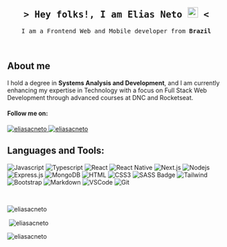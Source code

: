 <h2 align="center">
        <samp>&gt; Hey folks!, I am
                <b>Elias Neto <img src="https://media.giphy.com/media/hvRJCLFzcasrR4ia7z/giphy.gif" width="24"> < </b>  
        </samp>
</h2>

<p align="center"> 
  <samp>
    I am a Frontend Web and Mobile developer from <b>Brazil</b>
  </samp>
</p>

<br />

<!-- About Section -->

## About me

I hold a degree in **Systems Analysis and Development**, and I am currently enhancing my expertise in Technology with a focus on Full Stack Web Development through advanced courses at DNC and Rocketseat.

#### Follow me on:

<a href="https://linkedin.com/in/eliasacneto" target="_blank">
  <img src="https://img.shields.io/badge/LinkedIn-0077B5?style=for-the-badge&logo=linkedin&logoColor=white" alt="eliasacneto"/>
 </a>
 <a href="https://instagram.com/eliasacneto" target="_blank">
  <img src="https://img.shields.io/badge/Instagram-fe4164?style=for-the-badge&logo=instagram&logoColor=white" alt="eliasacneto" />
 </a>

## Languages and Tools:

![Javascript](https://img.shields.io/badge/Javascript-F0DB4F?style=for-the-badge&labelColor=black&logo=javascript&logoColor=F0DB4F)
![Typescript](https://img.shields.io/badge/Typescript-007acc?style=for-the-badge&labelColor=black&logo=typescript&logoColor=007acc)
![React](https://img.shields.io/badge/-React-61DBFB?style=for-the-badge&labelColor=black&logo=react&logoColor=61DBFB)
![React Native](https://img.shields.io/badge/React_Native-20232A?style=for-the-badge&logo=react&logoColor=61DAFB)
![Next.js](https://img.shields.io/badge/next.js-000000?style=for-the-badge&logo=nextdotjs&logoColor=white)
![Nodejs](https://img.shields.io/badge/Nodejs-3C873A?style=for-the-badge&labelColor=black&logo=node.js&logoColor=3C873A)
![Express.js](https://img.shields.io/badge/Express.js-000000?style=for-the-badge&logo=express&logoColor=white)
![MongoDB](https://img.shields.io/badge/MongoDB-4EA94B?style=for-the-badge&logo=mongodb&logoColor=white)
![HTML](https://img.shields.io/badge/HTML5-E34F26?style=for-the-badge&logo=html5&logoColor=white)
![CSS3](https://img.shields.io/badge/CSS3-1572B6?style=for-the-badge&logo=css3&logoColor=white)
![SASS Badge](https://img.shields.io/badge/Sass-CC6699?style=for-the-badge&logo=sass&logoColor=white)
![Tailwind](https://img.shields.io/badge/Tailwind_CSS-092749?style=for-the-badge&logo=tailwindcss&logoColor=06B6D4&labelColor=000000)
![Bootstrap](https://img.shields.io/badge/Bootstrap-563D7C?style=for-the-badge&logo=bootstrap&logoColor=white)
![Markdown](https://img.shields.io/badge/Markdown-000000?style=for-the-badge&logo=markdown&logoColor=white)
![VSCode](https://img.shields.io/badge/Visual_Studio-0078d7?style=for-the-badge&logo=visual%20studio&logoColor=white)
![Git](https://img.shields.io/badge/Git-F05032?style=for-the-badge&logo=git&logoColor=white)

<br/>

<p><img align="center" src="https://github-readme-stats.vercel.app/api/top-langs?username=eliasacneto&show_icons=true&locale=en&layout=compact" alt="eliasacneto" /></p>

<p>&nbsp;<img align="center" src="https://github-readme-stats.vercel.app/api?username=eliasacneto&show_icons=true&locale=en" alt="eliasacneto" /></p>

<p><img align="center" src="https://github-readme-streak-stats.herokuapp.com/?user=eliasacneto&" alt="eliasacneto" /></p>
